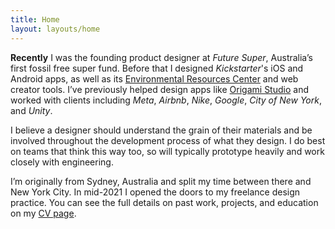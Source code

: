 ```yaml
---
title: Home
layout: layouts/home
---
```


**Recently** I was the founding product designer at _Future Super_, Australia’s first fossil free super fund. Before that I designed _Kickstarter_'s iOS and Android apps, as well as its [Environmental Resources Center](https://www.kickstarter.com/environment) and web creator tools. I’ve previously helped design apps like [Origami Studio](https://origami.design) and worked with clients including _Meta_, _Airbnb_, _Nike_, _Google_, _City of New York_, and _Unity_.

I believe a designer should understand the grain of their materials and be involved throughout the development process of what they design. I do best on teams that think this way too, so will typically prototype heavily and work closely with engineering.

I’m originally from Sydney, Australia and split my time between there and New York City. In mid-2021 I opened the doors to my freelance design practice. You can see the full details on past work, projects, and education on my [CV page](https://read.cv/dannywhite).
